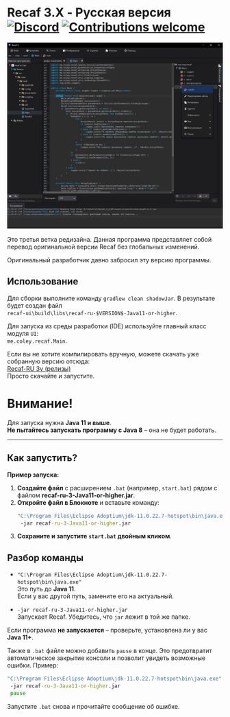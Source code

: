 # Recaf 3.X - Русская версия [![Discord](https://img.shields.io/discord/443258489146572810.svg?label=&logo=discord&logoColor=ffffff&color=7389D8&labelColor=6A7EC2)](https://discord.gg/Bya5HaA) [![Contributions welcome](https://img.shields.io/badge/contributions-welcome-brightgreen.svg?style=flat)](CONTRIBUTING.md)

![preview](docs/main.png)

Это третья ветка редизайна. Данная программа представляет собой перевод оригинальной версии Recaf без глобальных изменений.

Оригинальный разработчик давно забросил эту версию программы.

## Использование

Для сборки выполните команду `gradlew clean shadowJar`. В результате будет создан файл  
`recaf-ui\build\libs\recaf-ru-$VERSION$-Java11-or-higher`.

Для запуска из среды разработки (IDE) используйте главный класс модуля `UI`:  
`me.coley.recaf.Main`.

Если вы не хотите компилировать вручную, можете скачать уже собранную версию отсюда:  
[Recaf-RU 3v (релизы)](https://github.com/b0b0b0b0b0b0b0b0b0b0b0b0b0b0b0b0/Recaf-RU-3v/releases)  
Просто скачайте и запустите.

# Внимание!

Для запуска нужна **Java 11 и выше**.  
**Не пытайтесь запускать программу с Java 8** – она не будет работать.

---

## Как запустить?

**Пример запуска:**

1. **Создайте файл** с расширением `.bat` (например, `start.bat`) рядом с файлом **recaf-ru-3-Java11-or-higher.jar**.
2. **Откройте файл в Блокноте** и вставьте команду:
   ```bat
   "C:\Program Files\Eclipse Adoptium\jdk-11.0.22.7-hotspot\bin\java.exe" ^
    -jar recaf-ru-3-Java11-or-higher.jar
   ```
3. **Сохраните и запустите `start.bat` двойным кликом**. 

## Разбор команды

- `"C:\Program Files\Eclipse Adoptium\jdk-11.0.22.7-hotspot\bin\java.exe"`  
  Это путь до **Java 11**.  
  Если у вас другой путь, замените его на актуальный.

- `-jar recaf-ru-3-Java11-or-higher.jar`  
  Запускает Recaf. Убедитесь, что `jar` лежит в той же папке.

Если программа **не запускается** – проверьте, установлена ли у вас **Java 11+**.

Также в `.bat` файле можно добавить `pause` в конце. Это предотвратит автоматическое закрытие консоли и позволит увидеть возможные ошибки.
Пример:
   ```bat
   "C:\Program Files\Eclipse Adoptium\jdk-11.0.22.7-hotspot\bin\java.exe" ^
    -jar recaf-ru-3-Java11-or-higher.jar
    pause
   ```
Запустите `.bat` снова и прочитайте сообщение об ошибке.
